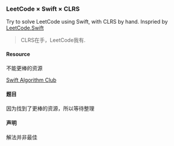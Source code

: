 ### LeetCode × Swift × CLRS

Try to solve LeetCode using Swift, with CLRS by hand.
Inspried by [LeetCode.Swift](https://github.com/lexrus/LeetCode.swift)


> CLRS在手，LeetCode我有.


#### Resource

不能更棒的资源

[Swift Algorithm Club](https://github.com/raywenderlich/swift-algorithm-club)


#### 题目

因为找到了更棒的资源，所以等待整理

#### 声明

解法并非最佳






